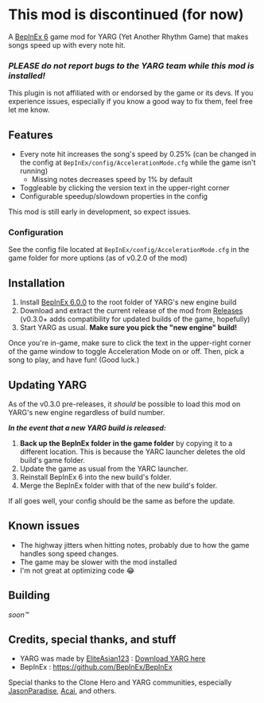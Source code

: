 # This mod is discontinued (for now)
A [BepInEx 6](https://github.com/BepInEx/BepInEx/releases/tag/v6.0.0-pre.1) game mod for YARG (Yet Another Rhythm Game) that makes songs speed up with every note hit.

### ***PLEASE do not report bugs to the YARG team while this mod is installed!***
This plugin is not affiliated with or endorsed by the game or its devs.  If you experience issues, especially if you know a good way to fix them, feel free let me know.

## Features
- Every note hit increases the song's speed by 0.25% (can be changed in the config at `BepInEx/config/AccelerationMode.cfg` while the game isn't running)
  - Missing notes decreases speed by 1% by default
- Toggleable by clicking the version text in the upper-right corner
- Configurable speedup/slowdown properties in the config

This mod is still early in development, so expect issues.

### Configuration
See the config file located at `BepInEx/config/AccelerationMode.cfg` in the game folder for more uptions (as of v0.2.0 of the mod)

## Installation
1) Install [BepInEx 6.0.0](https://github.com/BepInEx/BepInEx/releases/tag/v6.0.0-pre.1) to the root folder of YARG's new engine build
2) Download and extract the current release of the mod from [Releases](https://github.com/YoShibyl/AccelerationMode-YARG/releases) (v0.3.0+ adds compatibility for updated builds of the game, hopefully)
3) Start YARG as usual.  **Make sure you pick the "new engine" build!**

Once you're in-game, make sure to click the text in the upper-right corner of the game window to toggle Acceleration Mode on or off.  Then, pick a song to play, and have fun!  (Good luck.)

## Updating YARG
As of the v0.3.0 pre-releases, it *should* be possible to load this mod on YARG's new engine regardless of build number.

***In the event that a new YARG build is released:***
1) **Back up the BepInEx folder in the game folder** by copying it to a different location.  This is because the YARC launcher deletes the old build's game folder.
2) Update the game as usual from the YARC launcher.
3) Reinstall BepInEx 6 into the new build's folder.
4) Merge the BepInEx folder with that of the new build's folder.

If all goes well, your config should be the same as before the update.

## Known issues
- The highway jitters when hitting notes, probably due to how the game handles song speed changes.
- The game may be slower with the mod installed
- I'm not great at optimizing code 😂

## Building
*soon™*

## Credits, special thanks, and stuff
- YARG was made by [EliteAsian123](https://github.com/EliteAsian123) : [Download YARG here](https://yarg.in/)
- BepInEx : https://github.com/BepInEx/BepInEx

Special thanks to the Clone Hero and YARG communities, especially [JasonParadise](https://twitch.tv/JasonParadise), [Acai](https://twitch.tv/Acai), and others.
